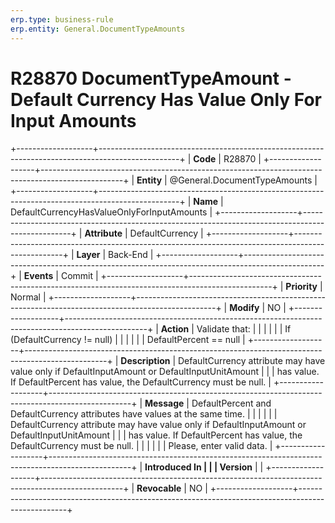 ```yaml
---
erp.type: business-rule
erp.entity: General.DocumentTypeAmounts
---
```


# R28870 DocumentTypeAmount - Default Currency Has Value Only For Input Amounts
+-------------------+--------------------------------------------------------------------------------------------------+
| **Code**          | R28870                                                                                           |
+-------------------+--------------------------------------------------------------------------------------------------+
| **Entity**        | @General.DocumentTypeAmounts                                                                               |
+-------------------+--------------------------------------------------------------------------------------------------+
| **Name**          | DefaultCurrencyHasValueOnlyForInputAmounts                                                       |
+-------------------+--------------------------------------------------------------------------------------------------+
| **Attribute**     | DefaultCurrency                                                                                  |
+-------------------+--------------------------------------------------------------------------------------------------+
| **Layer**         | Back-End                                                                                         |
+-------------------+--------------------------------------------------------------------------------------------------+
| **Events**        | Commit                                                                                           |
+-------------------+--------------------------------------------------------------------------------------------------+
| **Priority**      | Normal                                                                                           |
+-------------------+--------------------------------------------------------------------------------------------------+
| **Modify**        | NO                                                                                               |
+-------------------+--------------------------------------------------------------------------------------------------+
| **Action**        | Validate that:                                                                                   |
|                   |                                                                                                  |
|                   | If (DefaultCurrency != null)                                                                     |
|                   |                                                                                                  |
|                   | DefaultPercent == null                                                                           |
+-------------------+--------------------------------------------------------------------------------------------------+
| **Description**   | DefaultCurrency attribute may have value only if DefaultInputAmount or DefaultInputUnitAmount    |
|                   | has value. If DefaultPercent has value, the DefaultCurrency must be null.                        |
+-------------------+--------------------------------------------------------------------------------------------------+
| **Message**       | DefaultPercent and DefaultCurrency attributes have values at the same time.                      |
|                   |                                                                                                  |
|                   | DefaultCurrency attribute may have value only if DefaultInputAmount or DefaultInputUnitAmount    |
|                   | has value. If DefaultPercent has value, the DefaultCurrency must be null.                        |
|                   |                                                                                                  |
|                   | Please, enter valid data.                                                                        |
+-------------------+--------------------------------------------------------------------------------------------------+
| **Introduced In   |                                                                                                  |
| Version**         |                                                                                                  |
+-------------------+--------------------------------------------------------------------------------------------------+
| **Revocable**     | NO                                                                                               |
+-------------------+--------------------------------------------------------------------------------------------------+

  

  

  
